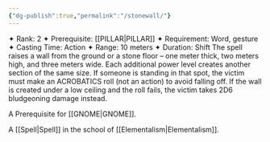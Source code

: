 ```yaml
---
{"dg-publish":true,"permalink":"/stonewall/"}
---
```


✦ Rank: 2
✦ Prerequisite: [[PILLAR\|PILLAR]]
✦ Requirement: Word, gesture
✦ Casting Time: Action
✦ Range: 10 meters
✦ Duration: Shift
The spell raises a wall from the ground or a stone floor –
one meter thick, two meters high, and three meters wide.
Each additional power level creates another section of the
same size. If someone is standing in that spot, the victim
must make an ACROBATICS roll (not an action) to avoid
falling off. If the wall is created under a low ceiling and the
roll fails, the victim takes 2D6 bludgeoning damage instead.

A Prerequisite for [[GNOME\|GNOME]].

A [[Spell\|Spell]] in the school of [[Elementalism\|Elementalism]].